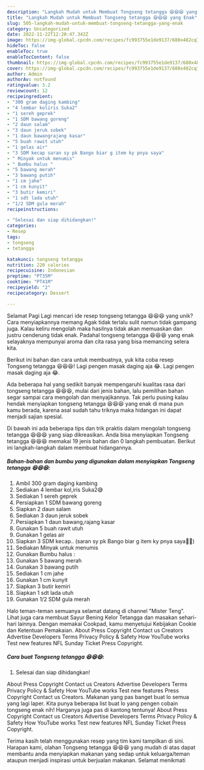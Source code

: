 ```yaml
---
description: "Langkah Mudah untuk Membuat Tongseng tetangga 😆😆😆 yang Enak"
title: "Langkah Mudah untuk Membuat Tongseng tetangga 😆😆😆 yang Enak"
slug: 505-langkah-mudah-untuk-membuat-tongseng-tetangga-yang-enak
category: Uncategorized
date: 2022-11-22T12:20:47.342Z
image: https://img-global.cpcdn.com/recipes/fc993755e1de9137/680x482cq70/tongseng-tetangga-foto-resep-utama.jpg
hideToc: false
enableToc: true
enableTocContent: false
thumbnail: https://img-global.cpcdn.com/recipes/fc993755e1de9137/680x482cq70/tongseng-tetangga-foto-resep-utama.jpg
cover: https://img-global.cpcdn.com/recipes/fc993755e1de9137/680x482cq70/tongseng-tetangga-foto-resep-utama.jpg
author: Admin
authorAv: notfound
ratingvalue: 3.2
reviewcount: 12
recipeingredient:
- "300 gram daging kambing"
- "4 lembar koliris Suka2"
- "1 sereh geprek"
- "1 SDM bawang goreng"
- "2 daun salam"
- "3 daun jeruk sobek"
- "1 daun bawangrajang kasar"
- "5 buah rawit utuh"
- "1 gelas air"
- "3 SDM kecap saran sy pk Bango biar g item ky pnya saya"
- " Minyak untuk menumis"
- " Bumbu halus "
- "5 bawang merah"
- "3 bawang putih"
- "1 cm jahe"
- "1 cm kunyit"
- "3 butir kemiri"
- "1 sdt lada utuh"
- "1/2 SDM gula merah"
recipeinstructions:

- "Selesai dan siap dihidangkan!"
categories:
- Resep
tags:
- tongseng
- tetangga

katakunci: tongseng tetangga 
nutrition: 220 calories
recipecuisine: Indonesian
preptime: "PT35M"
cooktime: "PT41M"
recipeyield: "2"
recipecategory: Dessert

---
```



Selamat Pagi Lagi mencari ide resep tongseng tetangga 😆😆😆 yang unik? Cara menyiapkannya memang Agak tidak terlalu sulit namun tidak gampang juga. Kalau keliru mengolah maka hasilnya tidak akan memuaskan dan justru cenderung tidak enak. Padahal tongseng tetangga 😆😆😆 yang enak selayaknya mempunyai aroma dan cita rasa yang bisa memancing selera kita.


Berikut ini bahan dan cara untuk membuatnya, yuk kita coba resep Tongseng tetangga 😆😆😆! Lagi pengen masak daging aja 😂. Lagi pengen masak daging aja 😂.

Ada beberapa hal yang sedikit banyak mempengaruhi kualitas rasa dari tongseng tetangga 😆😆😆, mulai dari jenis bahan, lalu pemilihan bahan segar sampai cara mengolah dan menyajikannya. Tak perlu pusing kalau hendak menyiapkan tongseng tetangga 😆😆😆 yang enak di mana pun kamu berada, karena asal sudah tahu triknya maka hidangan ini dapat menjadi sajian spesial.


Di bawah ini ada beberapa tips dan trik praktis dalam mengolah tongseng tetangga 😆😆😆 yang siap dikreasikan. Anda bisa menyiapkan Tongseng tetangga 😆😆😆 memakai 19 jenis bahan dan 0 langkah pembuatan. Berikut ini langkah-langkah dalam membuat hidangannya.

<!--inarticleads1-->

##### Bahan-bahan dan bumbu yang digunakan dalam menyiapkan Tongseng tetangga 😆😆😆:

1. Ambil 300 gram daging kambing
1. Sediakan 4 lembar kol,iris Suka2😅
1. Sediakan 1 sereh geprek
1. Persiapkan 1 SDM bawang goreng
1. Siapkan 2 daun salam
1. Sediakan 3 daun jeruk sobek
1. Persiapkan 1 daun bawang,rajang kasar
1. Gunakan 5 buah rawit utuh
1. Gunakan 1 gelas air
1. Siapkan 3 SDM kecap.. (saran sy pk Bango biar g item ky pnya saya🤣🤣)
1. Sediakan  Minyak untuk menumis
1. Gunakan  Bumbu halus :
1. Gunakan 5 bawang merah
1. Gunakan 3 bawang putih
1. Sediakan 1 cm jahe
1. Gunakan 1 cm kunyit
1. Siapkan 3 butir kemiri
1. Siapkan 1 sdt lada utuh
1. Gunakan 1/2 SDM gula merah


Halo teman-teman semuanya selamat datang di channel &#34;Mister Teng&#34;. Lihat juga cara membuat Sayur Bening Kelor Tetangga dan masakan sehari-hari lainnya. Dengan memakai Cookpad, kamu menyetujui Kebijakan Cookie dan Ketentuan Pemakaian. About Press Copyright Contact us Creators Advertise Developers Terms Privacy Policy &amp; Safety How YouTube works Test new features NFL Sunday Ticket Press Copyright. 

<!--inarticleads2-->

##### Cara buat Tongseng tetangga 😆😆😆:


1. Selesai dan siap dihidangkan!

About Press Copyright Contact us Creators Advertise Developers Terms Privacy Policy &amp; Safety How YouTube works Test new features Press Copyright Contact us Creators. Makanan yang pas banget buat lo semua yang lagi laper. Kita punya beberapa list buat lo yang pengen cobain tongseng enak nih! Harganya juga pas di kantong tentunya! About Press Copyright Contact us Creators Advertise Developers Terms Privacy Policy &amp; Safety How YouTube works Test new features NFL Sunday Ticket Press Copyright. 

Terima kasih telah menggunakan resep yang tim kami tampilkan di sini. Harapan kami, olahan Tongseng tetangga 😆😆😆 yang mudah di atas dapat membantu anda menyiapkan makanan yang sedap untuk keluarga/teman ataupun menjadi inspirasi untuk berjualan makanan. Selamat menikmati
